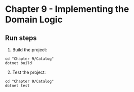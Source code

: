 # Chapter 9 - Implementing the Domain Logic

## Run steps

1. Build the project:

```
cd "Chapter 9/Catalog"
dotnet build
```

2. Test the project:

```
cd "Chapter 9/Catalog"
dotnet test
```
